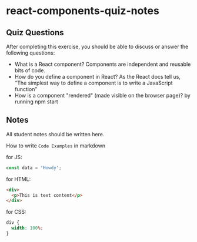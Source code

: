 # react-components-quiz-notes

## Quiz Questions

After completing this exercise, you should be able to discuss or answer the following questions:

- What is a React component?
  Components are independent and reusable bits of code.
- How do you define a component in React?
  As the React docs tell us, “The simplest way to define a component is to write a JavaScript function”
- How is a component "rendered" (made visible on the browser page)?
  by running npm start

## Notes

All student notes should be written here.

How to write `Code Examples` in markdown

for JS:

```javascript
const data = 'Howdy';
```

for HTML:

```html
<div>
  <p>This is text content</p>
</div>
```

for CSS:

```css
div {
  width: 100%;
}
```
